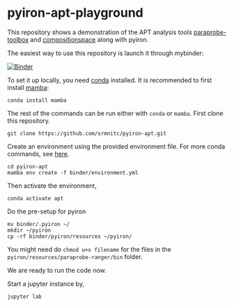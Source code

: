 # pyiron-apt-playground

This repository shows a demonstration of the APT analysis tools [paraprobe-toolbox](https://gitlab.com/paraprobe/paraprobe-toolbox) and [compositionspace](https://github.com/eisenforschung/CompositionSpace) along with pyiron.

The easiest way to use this repository is launch it through mybinder:

[![Binder](https://mybinder.org/badge_logo.svg)](https://mybinder.org/v2/gh/srmnitc/pyiron-paraprobe-playground/HEAD)

To set it up locally, you need [conda](https://docs.conda.io/en/latest/) installed. It is recommended to first install [mamba](https://mamba.readthedocs.io/en/latest/):

```
conda install mamba
```

The rest of the commands can be run either with `conda` or `mamba`. First clone this repository.

```
git clone https://github.com/srmnitc/pyiron-apt.git
```

Create an environment using the provided environment file. For more conda commands, see [here](https://conda.io/projects/conda/en/latest/user-guide/tasks/manage-environments.html).

```
cd pyiron-apt
mamba env create -f binder/environment.yml
```

Then activate the environment,

```
conda activate apt
```

Do the pre-setup for pyiron

```
mv binder/.pyiron ~/
mkdir ~/pyiron
cp -rf binder/pyiron/resources ~/pyiron/
```

You might need do `chmod u+x filename` for the files in the `pyiron/resources/paraprobe-ranger/bin` folder.

We are ready to run the code now.

Start a jupyter instance by,

```
jupyter lab
```




